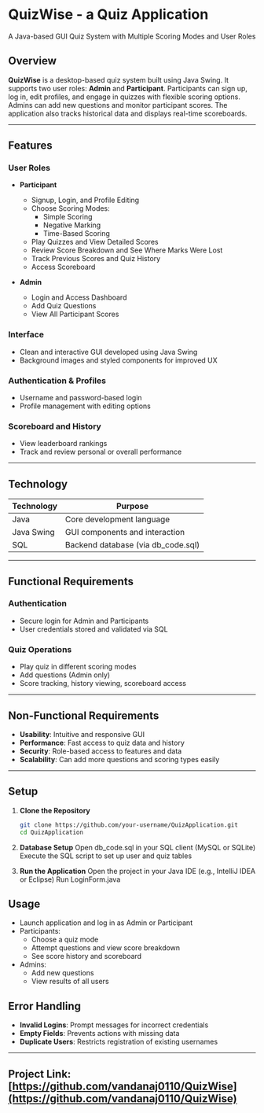 # QuizWise - a Quiz Application  
A Java-based GUI Quiz System with Multiple Scoring Modes and User Roles

## Overview  
**QuizWise** is a desktop-based quiz system built using Java Swing. It supports two user roles: **Admin** and **Participant**. Participants can sign up, log in, edit profiles, and engage in quizzes with flexible scoring options. Admins can add new questions and monitor participant scores. The application also tracks historical data and displays real-time scoreboards.

---

## Features  

### User Roles
- **Participant**
  - Signup, Login, and Profile Editing
  - Choose Scoring Modes:  
    - Simple Scoring  
    - Negative Marking  
    - Time-Based Scoring  
  - Play Quizzes and View Detailed Scores
  - Review Score Breakdown and See Where Marks Were Lost
  - Track Previous Scores and Quiz History  
  - Access Scoreboard  

- **Admin**
  - Login and Access Dashboard  
  - Add Quiz Questions  
  - View All Participant Scores  

### Interface
- Clean and interactive GUI developed using Java Swing  
- Background images and styled components for improved UX  

### Authentication & Profiles
- Username and password-based login  
- Profile management with editing options  

### Scoreboard and History
- View leaderboard rankings  
- Track and review personal or overall performance  

---

## Technology  

| Technology | Purpose                        |
|------------|--------------------------------|
| Java       | Core development language      |
| Java Swing | GUI components and interaction |
| SQL        | Backend database (via db_code.sql) |

---

## Functional Requirements  

### Authentication  
- Secure login for Admin and Participants  
- User credentials stored and validated via SQL  

### Quiz Operations  
- Play quiz in different scoring modes  
- Add questions (Admin only)  
- Score tracking, history viewing, scoreboard access  

---

## Non-Functional Requirements  

- **Usability**: Intuitive and responsive GUI  
- **Performance**: Fast access to quiz data and history  
- **Security**: Role-based access to features and data  
- **Scalability**: Can add more questions and scoring types easily  

---

## Setup  

1. **Clone the Repository**  
   ```bash
   git clone https://github.com/your-username/QuizApplication.git
   cd QuizApplication
   
2. **Database Setup**
  Open db_code.sql in your SQL client (MySQL or SQLite)
  Execute the SQL script to set up user and quiz tables

4. **Run the Application**
  Open the project in your Java IDE (e.g., IntelliJ IDEA or Eclipse)
  Run LoginForm.java 

## Usage
- Launch application and log in as Admin or Participant
- Participants:
    - Choose a quiz mode
    - Attempt questions and view score breakdown
    - See score history and scoreboard
- Admins:
    - Add new questions
    - View results of all users
 
## Error Handling
- **Invalid Logins**: Prompt messages for incorrect credentials
- **Empty Fields**: Prevents actions with missing data
- **Duplicate Users**: Restricts registration of existing usernames

---

## Project Link: [https://github.com/vandanaj0110/QuizWise](https://github.com/vandanaj0110/QuizWise)
